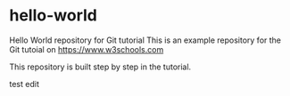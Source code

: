# hello-world
Hello World repository for Git tutorial
This is an example repository for the Git tutoial on https://www.w3schools.com

This repository is built step by step in the tutorial.


test edit
